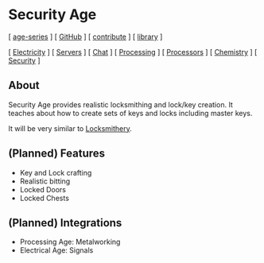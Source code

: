 # Security Age

[ [age-series](/) ] [ [GitHub](https://github.com/age-series) ] [ [contribute](../contribute) ] [ [library](../library) ]

[ [Electricity](electrical-age.md) ] [ [Servers](server-age.md) ] [ [Chat](chat-age.md) ] [ [Processing](processing-age.md) ] [ [Processors](processor-age.md) ] [ [Chemistry](chemistry-age.md) ] [ [Security](security-age.md) ]

## About

Security Age provides realistic locksmithing and lock/key creation. It teaches about how to create sets of keys and locks including master keys.

It will be very similar to [Locksmithery](https://github.com/Grissess/Locksmithery).

## (Planned) Features

* Key and Lock crafting
* Realistic bitting
* Locked Doors
* Locked Chests

## (Planned) Integrations

* Processing Age: Metalworking
* Electrical Age: Signals
